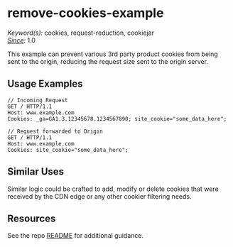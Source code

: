 # remove-cookies-example

*Keyword(s):* cookies, request-reduction, cookiejar<br>
*[Since](https://learn.akamai.com/en-us/webhelp/edgeworkers/edgeworkers-user-guide/GUID-14077BCA-0D9F-422C-8273-2F3E37339D5B.html):* 1.0

This example can prevent various 3rd party product cookies from being sent to the origin, reducing the request size sent to the origin server.

## Usage Examples
    // Incoming Request
    GET / HTTP/1.1
    Host: www.example.com
    Cookies: _ga=GA1.3.12345678.1234567890; site_cookie="some_data_here";
    
    // Request forwarded to Origin
    GET / HTTP/1.1
    Host: www.example.com
    Cookies: site_cookie="some_data_here";

## Similar Uses
Similar logic could be crafted to add, modify or delete cookies that were received by the CDN edge or any other cookier filtering needs.

## Resources
See the repo [README](https://github.com/akamai/edgeworkers-examples#Resources) for additional guidance.